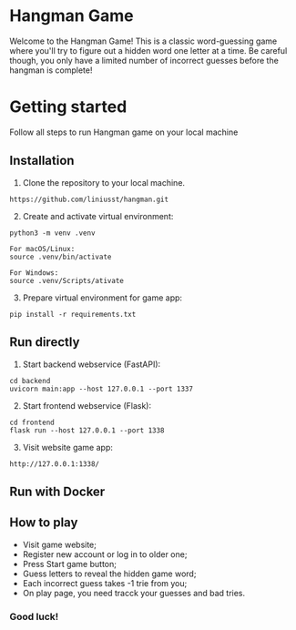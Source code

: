 # Hangman Game

Welcome to the Hangman Game! This is a classic word-guessing game where you'll try to figure out a hidden word one letter at a time. Be careful though, you only have a limited number of incorrect guesses before the hangman is complete!

# Getting started
Follow all steps to run Hangman game on your local machine

## Installation

1. Clone the repository to your local machine.
```
https://github.com/liniusst/hangman.git
```

2. Create and activate virtual environment:
```
python3 -m venv .venv

For macOS/Linux:
source .venv/bin/activate

For Windows:
source .venv/Scripts/ativate
```

3. Prepare virtual environment for game app:
```
pip install -r requirements.txt
```

## Run directly

1. Start backend webservice (FastAPI):
```
cd backend
uvicorn main:app --host 127.0.0.1 --port 1337
```

2. Start frontend webservice (Flask):
```
cd frontend
flask run --host 127.0.0.1 --port 1338
```

3. Visit website game app:
```
http://127.0.0.1:1338/
```

## Run with Docker

## How to play
- Visit game website;
- Register new account or log in to older one;
- Press Start game button;
- Guess letters to reveal the hidden game word;
- Each incorrect guess takes -1 trie from you;
- On play page, you need tracck your guesses and bad tries.

### Good luck!


